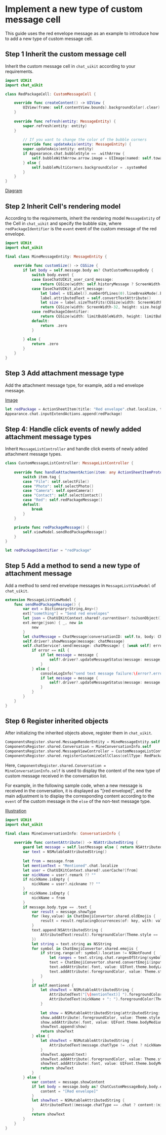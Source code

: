 # Implement a new type of custom message cell

This guide uses the red envelope message as an example to introduce how to add a new type of custom message cell.

## Step 1 Inherit the custom message cell

Inherit the custom message cell in `chat_uikit` according to your requirements.

```Swift
import UIKit
import chat_uikit

class RedPackageCell: CustomMessageCell {

    override func createContent() -> UIView {
        UIView(frame: self.contentView.bounds).backgroundColor(.clear).tag(bubbleTag).backgroundColor(.systemRed)
    }
    
    override func refresh(entity: MessageEntity) {
        super.refresh(entity: entity)
    }
            
        // If you want to change the color of the bubble corners
        override func updateAxis(entity: MessageEntity) {
        super.updateAxis(entity: entity)
        if Appearance.chat.bubbleStyle == .withArrow {
            self.bubbleWithArrow.arrow.image = UIImage(named: self.towards == .left ? "arrow_left": "arrow_right", in: .chatBundle, with: nil)?.withTintColor(self.towards == .left ? .systemRed:.systemRed)
        } else {
            self.bubbleMultiCorners.backgroundColor = .systemRed
        }
    }
}
```


[Diagram](./red_package_message.jpg)

## Step 2 Inherit Cell's rendering model

According to the requirements, inherit the rendering model `MessageEntity` of the Cell in `chat_uikit` and specify the bubble size, where `redPackageIdentifier` is the `event` event of the custom message of the red envelope.

```Swift
import UIKit
import chat_uikit

final class MineMessageEntity: MessageEntity {
    
    override func customSize() -> CGSize {
        if let body = self.message.body as? ChatCustomMessageBody {
            switch body.event {
            case EaseChatUIKit_user_card_message:
                return CGSize(width: self.historyMessage ? ScreenWidth-32:limitBubbleWidth, height: contactCardHeight)
            case EaseChatUIKit_alert_message:
                let label = UILabel().numberOfLines(0).lineBreakMode(.byWordWrapping)
                label.attributedText = self.convertTextAttribute()
                let size = label.sizeThatFits(CGSize(width: ScreenWidth-32, height: 9999))
                return CGSize(width: ScreenWidth-32, height: size.height+50)
            case redPackageIdentifier:
                return CGSize(width: limitBubbleWidth, height: limitBubbleWidth*(5/3.0))
            default:
                return .zero
            }
            
        } else {
            return .zero
        }
    }
}
```

## Step 3 Add attachment message type

Add the attachment message type, for example, add a red envelope message.

[Image](./send_red_package.jpg)

```Swift
let redPackage = ActionSheetItem(title: "Red envelope".chat.localize, type: .normal,tag: "Red",image: UIImage(named: "photo", in: .chatBundle, with: nil))
Appearance.chat.inputExtendActions.append(redPackage)
```

## Step 4: Handle click events of newly added attachment message types

Inherit `MessageListController` and handle click events of newly added attachment message types.

```Swift
class CustomMessageListController: MessageListController {
    
    override func handleAttachmentAction(item: any ActionSheetItemProtocol) {
        switch item.tag {
        case "File": self.selectFile()
        case "Photo": self.selectPhoto()
        case "Camera": self.openCamera()
        case "Contact": self.selectContact()
        case "Red": self.redPackageMessage()
        default:
            break
        }
    }
    
    private func redPackageMessage() {
        self.viewModel.sendRedPackageMessage()
    }
}

let redPackageIdentifier = "redPackage"
```

## Step 5 Add a method to send a new type of attachment message

Add a method to send red envelope messages in `MessageListViewModel` of `chat_uikit`.

```Swift
extension MessageListViewModel {
    func sendRedPackageMessage() {
        var ext = Dictionary<String,Any>()
        ext["something"] = "Send red envelopes"
        let json = ChatUIKitContext.shared?.currentUser?.toJsonObject() ?? [:]
        ext.merge(json) { _, new in
            new
        }
        let chatMessage = ChatMessage(conversationID: self.to, body: ChatCustomMessageBody(event: redPackageIdentifier, customExt: ["money": "20", "name": "John","message": "Best wishes"]), ext: ext)
        self.driver?.showMessage(message: chatMessage)
        self.chatService?.send(message: chatMessage) { [weak self] error, message in
            if error == nil {
                if let message = message {
                    self?.driver?.updateMessageStatus(message: message, status: .succeed)
                }
            } else {
                consoleLogInfo("send text message failure:\(error?.errorDescription ?? "")", type: .error)
                if let message = message {
                    self?.driver?.updateMessageStatus(message: message, status: .failure)
                }
            }
        }
    }
}
```

## Step 6 Register inherited objects

After initializing the inherited objects above, register them in `chat_uikit`.

```Swift
ComponentsRegister.shared.MessageRenderEntity = MineMessageEntity.self
ComponentsRegister.shared.Conversation = MineConversationInfo.self
ComponentsRegister.shared.MessageViewController = CustomMessageListController.self
ComponentsRegister.shared.registerCustomizeCellClass(cellType: RedPackageCell.self)
```

Here, `ComponentsRegister.shared.Conversation = MineConversationInfo.self` is used to display the content of the new type of custom message received in the conversation list.

For example, in the following sample code, when a new message is received in the conversation, it is displayed as "[red envelope]", and the main adjustment is to display the corresponding content according to the `event` of the custom message in the `else` of the non-text message type.

[Illustration](./red_package_placeholder.jpg)

```Swift
import UIKit
import chat_uikit

final class MineConversationInfo: ConversationInfo {
    
    override func contentAttribute() -> NSAttributedString {
        guard let message = self.lastMessage else { return NSAttributedString() }
        var text = NSMutableAttributedString()
        
        let from = message.from
        let mentionText = "Mentioned".chat.localize
        let user = ChatUIKitContext.shared?.userCache?[from]
        var nickName = user?.remark ?? ""
        if nickName.isEmpty {
            nickName = user?.nickname ?? ""
        }
        if nickName.isEmpty {
            nickName = from
        }
        if message.body.type == .text {
            var result = message.showType
            for (key,value) in ChatEmojiConvertor.shared.oldEmojis {
                result = result.replacingOccurrences(of: key, with: value)
            }
            text.append(NSAttributedString {
                AttributedText(result).foregroundColor(Theme.style == .dark ? UIColor.theme.neutralColor6:UIColor.theme.neutralColor5).font(UIFont.theme.bodyLarge)
            })
            let string = text.string as NSString
            for symbol in ChatEmojiConvertor.shared.emojis {
                if string.range(of: symbol).location != NSNotFound {
                    let ranges = text.string.chat.rangesOfString(symbol)
                    text = ChatEmojiConvertor.shared.convertEmoji(input: text, ranges: ranges, symbol: symbol,imageBounds: CGRect(x: 0, y: -3, width: 16, height: 16))
                    text.addAttribute(.font, value: UIFont.theme.bodyLarge, range: NSMakeRange(0, text.length))
                    text.addAttribute(.foregroundColor, value: Theme.style == .dark ? UIColor.theme.neutralColor6:UIColor.theme.neutralColor5, range: NSMakeRange(0, text.length))
                }
            }
            if self.mentioned {
                let showText = NSMutableAttributedString {
                    AttributedText("[\(mentionText)] ").foregroundColor(Theme.style == .dark ? UIColor.theme.primaryColor6:UIColor.theme.primaryColor5).font(Font.theme.bodyMedium)
                    AttributedText(nickName + ": ").foregroundColor(Theme.style == .dark ? UIColor.theme.neutralColor6:UIColor.theme.neutralColor5)
                }
                
                let show = NSMutableAttributedString(attributedString: text)
                show.addAttribute(.foregroundColor, value: Theme.style == .dark ? UIColor.theme.neutralColor6:UIColor.theme.neutralColor5, range: NSRange(location: 0, length: show.length))
                show.addAttribute(.font, value: UIFont.theme.bodyMedium, range: NSRange(location: 0, length: show.length))
                showText.append(show)
                return showText
            } else {
                let showText = NSMutableAttributedString {
                    AttributedText(message.chatType != .chat ? nickName + ": ":"").foregroundColor(Theme.style == .dark ? UIColor.theme.neutralColor6:UIColor.theme.neutralColor5).font(Font.theme.bodyMedium)
                }
                showText.append(text)
                showText.addAttribute(.foregroundColor, value: Theme.style == .dark ? UIColor.theme.neutralColor6:UIColor.theme.neutralColor6, range: NSRange(location: 0, length: showText.length))
                showText.addAttribute(.font, value: UIFont.theme.bodyMedium, range: NSRange(location: 0, length: showText.length))
                return showText
            }
        } else {
            var content = message.showContent
            if let body = message.body as? ChatCustomMessageBody,body.event == redPackageIdentifier {
                content = "[Red envelope]"
            }
            let showText = NSMutableAttributedString {
                AttributedText((message.chatType == .chat ? content:(nickName+":"+content))).foregroundColor(Theme.style == .dark ? UIColor.theme.neutralColor6:UIColor.theme.neutralColor5).font(UIFont.theme.bodyMedium)
            }
            return showText
        }
    }
}
```
